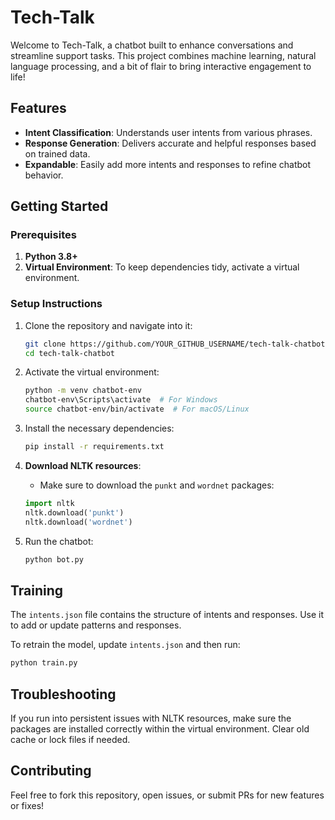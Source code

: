 # Tech-Talk

Welcome to Tech-Talk, a chatbot built to enhance conversations and streamline support tasks. This project combines machine learning, natural language processing, and a bit of flair to bring interactive engagement to life!

## Features

- **Intent Classification**: Understands user intents from various phrases.
- **Response Generation**: Delivers accurate and helpful responses based on trained data.
- **Expandable**: Easily add more intents and responses to refine chatbot behavior.

## Getting Started

### Prerequisites

1. **Python 3.8+**
2. **Virtual Environment**: To keep dependencies tidy, activate a virtual environment.

### Setup Instructions

1. Clone the repository and navigate into it:
   ```bash
   git clone https://github.com/YOUR_GITHUB_USERNAME/tech-talk-chatbot.git
   cd tech-talk-chatbot
   ```

2. Activate the virtual environment:
   ```bash
   python -m venv chatbot-env
   chatbot-env\Scripts\activate  # For Windows
   source chatbot-env/bin/activate  # For macOS/Linux
   ```

3. Install the necessary dependencies:
   ```bash
   pip install -r requirements.txt
   ```

4. **Download NLTK resources**:
   - Make sure to download the `punkt` and `wordnet` packages:
   ```python
   import nltk
   nltk.download('punkt')
   nltk.download('wordnet')
   ```

5. Run the chatbot:
   ```bash
   python bot.py
   ```

## Training

The `intents.json` file contains the structure of intents and responses. Use it to add or update patterns and responses.

To retrain the model, update `intents.json` and then run:

```bash
python train.py
```

## Troubleshooting

If you run into persistent issues with NLTK resources, make sure the packages are installed correctly within the virtual environment. Clear old cache or lock files if needed.

## Contributing

Feel free to fork this repository, open issues, or submit PRs for new features or fixes!

